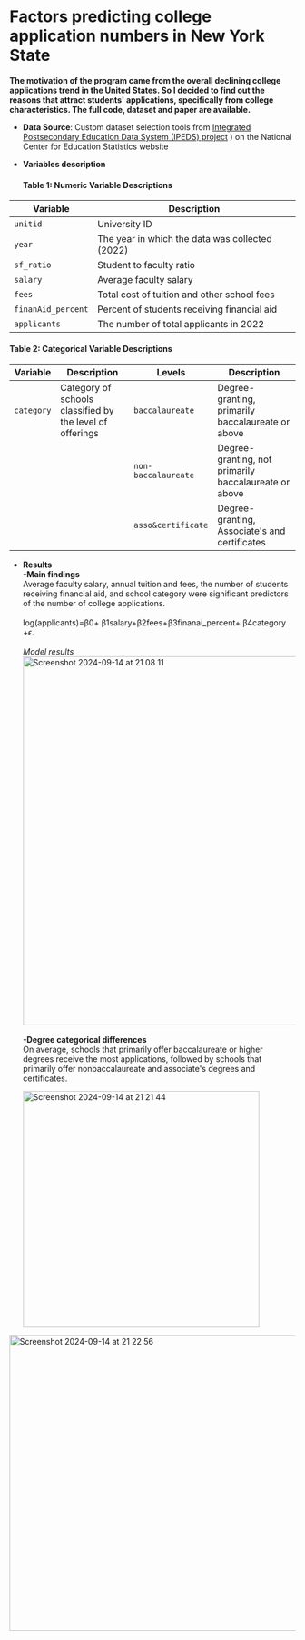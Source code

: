 # Factors predicting college application numbers in New York State
**The motivation of the program came from the overall declining college applications trend in the United States.
  So I decided to find out the reasons that attract students' applications, specifically from college characteristics. The full code, dataset and paper are available.**
- **Data Source**: Custom dataset selection tools from [Integrated Postsecondary Education Data System (IPEDS) project](https://nces.ed.gov/ipeds!)
) on the National Center for Education Statistics website 

- **Variables description**
  #### Table 1: Numeric Variable Descriptions

| Variable            | Description                                      |
|---------------------|--------------------------------------------------|
| `unitid`            | University ID                                    |
| `year`              | The year in which the data was collected (2022) |
| `sf_ratio`          | Student to faculty ratio                        |
| `salary`            | Average faculty salary                          |
| `fees`              | Total cost of tuition and other school fees     |
| `finanAid_percent`  | Percent of students receiving financial aid     |
| `applicants`        | The number of total applicants in 2022          |

  #### Table 2: Categorical Variable Descriptions

| Variable | Description                                   | Levels              | Description                                          |
|----------|-----------------------------------------------|----------------------|------------------------------------------------------|
| `category` | Category of schools classified by the level of offerings | `baccalaureate`      | Degree-granting, primarily baccalaureate or above   |
|          |                                               | `non-baccalaureate`  | Degree-granting, not primarily baccalaureate or above |
|          |                                               | `asso&certificate`   | Degree-granting, Associate's and certificates         |

- **Results**
  <br> **-Main findings**
  <br> Average faculty salary, annual tuition and fees, the number of students receiving financial aid, and school category were significant predictors of the number of college applications.
  <br> 
  <br> log(applicants)=β0+ β1salary+β2fees+β3finanai_percent+ β4category +ϵ.
  <br>
  <br> *Model results*
  <br> <img width="649" alt="Screenshot 2024-09-14 at 21 08 11" src="https://github.com/user-attachments/assets/b56bb87d-3c5d-4fb9-aba8-3c6030f22abd">
  <br> 
<br> **-Degree categorical differences**
  <br> On average, schools that primarily offer baccalaureate or higher degrees receive the most applications, followed by schools that primarily offer nonbaccalaureate and associate's degrees and certificates.

  <img width="416" alt="Screenshot 2024-09-14 at 21 21 44" src="https://github.com/user-attachments/assets/9958e369-6a7b-4310-8172-a56baa2d81de">

<img width="520" alt="Screenshot 2024-09-14 at 21 22 56" src="https://github.com/user-attachments/assets/d1417032-ad33-42b2-b9fd-1113d49bf75b">


  
